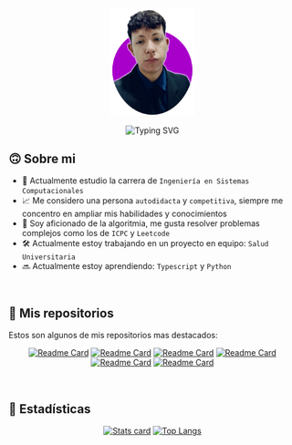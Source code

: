 <div align="center">
<!-- Foto -->
<img align="center" alt="Profile" width="150" src="https://github.com/AlfredooP/AlfredooP/blob/main/Resources/profile.png">
<br>
<br>
<!-- Nombre/Usuario -->
<img src="https://readme-typing-svg.demolab.com?font=Fira+Code&weight=600&size=26&pause=1000&color=A800CA&center=true&width=435&lines=Alfredo+Puentes;AlfredooP" alt="Typing SVG" />
</div>

<h2>🙃 Sobre mi</h2>

- 🏫 Actualmente estudio la carrera de `Ingeniería en Sistemas Computacionales`
- 📈 Me considero una persona `autodidacta` y `competitiva`, siempre me concentro en ampliar mis habilidades y conocimientos
- 💭 Soy aficionado de la algoritmia, me gusta resolver problemas complejos como los de `ICPC` y `Leetcode`
- 🛠️ Actualmente estoy trabajando en un proyecto en equipo: `Salud Universitaria`
- 🔜 Actualmente estoy aprendiendo: `Typescript` y `Python`
<br>


<h2>📁 Mis repositorios</h2>

Estos son algunos de mis repositorios mas destacados:

<div align="center">

[![Readme Card](https://github-readme-stats.vercel.app/api/pin/?username=AlfredooP&repo=Algorithms&border_radius=10&border_color=420097&theme=midnight-purple)](https://github.com/AlfredooP/Algorithms)
[![Readme Card](https://github-readme-stats.vercel.app/api/pin/?username=AlfredooP&repo=ProgramacionWeb&border_radius=10&border_color=420097&theme=midnight-purple)](https://github.com/AlfredooP/ProgramacionWeb)
[![Readme Card](https://github-readme-stats.vercel.app/api/pin/?username=AlfredooP&repo=EstructuraDeDatos&border_radius=10&border_color=420097&theme=midnight-purple)](https://github.com/AlfredooP/EstructuraDeDatos)
[![Readme Card](https://github-readme-stats.vercel.app/api/pin/?username=AlfredooP&repo=ProgramacionOrientadaAObjetos&border_radius=10&border_color=420097&theme=midnight-purple)](https://github.com/AlfredooP/ProgramacionOrientadaAObjetos)
[![Readme Card](https://github-readme-stats.vercel.app/api/pin/?username=AlfredooP&repo=TopicosAvanzados&border_radius=10&border_color=420097&theme=midnight-purple)](https://github.com/AlfredooP/TopicosAvanzados)
[![Readme Card](https://github-readme-stats.vercel.app/api/pin/?username=AlfredooP&repo=Graficacion&border_radius=10&border_color=420097&theme=midnight-purple)](https://github.com/AlfredooP/Graficacion)
</div>
<br>


<h2>📁 Estadísticas</h2>

<div align="center">
  
[![Stats card](https://github-readme-stats.vercel.app/api?username=AlfredooP&hide=issues&locale=es&hide_border=true&rank_icon=github&show_icons=true&theme=midnight-purple)](https://github.com/AlfredooP)
[![Top Langs](https://github-readme-stats.vercel.app/api/top-langs/?username=AlfredooP&langs_count=6&layout=compact&locale=es&hide_border=true&theme=midnight-purple)](https://github.com/AlfredooP)

<!-- PRUEBA DE RESPONSIVIDAD
<a href="https://github.com/AlfredooP/github-readme-stats">
  <img height=200 align="center" src="https://github-readme-stats.vercel.app/api?username=AlfredooP&hide=issues&locale=es&hide_border=true&show_icons=true&theme=midnight-purple" />
</a>
<a href="https://github.com/AlfredooP/github-readme-stats">
  <img height=200 align="center" src="https://github-readme-stats.vercel.app/api/top-langs/?username=AlfredooP&layout=donut&langs_count=8&locale=es&hide_border=true&theme=midnight-purple&card_width=320" />
</a>
-->

</div>

<!-- agregar link al portfolio -->
